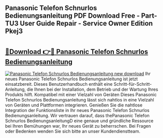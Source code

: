 ## Panasonic Telefon Schnurlos Bedienungsanleitung PDF Download Free - Part-TU3 User Guide Repair - Service Owner Edition Pkej3

# <h2><a href="http://df24yyv.blite.top/?on=Panasonic+Telefon+Schnurlos+Bedienungsanleitung">🔗Download 👉🔴 Panasonic Telefon Schnurlos Bedienungsanleitung</a></h2>

[![Panasonic Telefon Schnurlos Bedienungsanleitung new download](https://i.imgur.com/lujVjoI.png)](http://df24yyv.blite.top/?on=Panasonic+Telefon+Schnurlos+Bedienungsanleitung)
Ihr neues Panasonic Telefon Schnurlos Bedienungsanleitung ist jetzt einsatzbereit. Dieses Benutzerhandbuch enthält eine Schritt-für-Schritt-Anleitung, die Ihnen bei der Installation, dem Betrieb und der Wartung Ihres Produkts hilft. Kompatibel mit einer Vielzahl von Geräten Dieses Panasonic Telefon Schnurlos Bedienungsanleitung lässt sich nahtlos in eine Vielzahl von Geräten und Plattformen integrieren. Genießen Sie die nahtlose Integration der Funktionsliste in Ihr neues Panasonic Telefon Schnurlos Bedienungsanleitung. Wir vertrauen darauf, dass thePanasonic Telefon Schnurlos BedienungsanleitungD eine genaue und gründliche Ressource bei Ihren Bemühungen war, Ihr neues Gerät zu beherrschen. Bei Fragen oder Bedenken wenden Sie sich bitte an unser Kundendienstteam.
